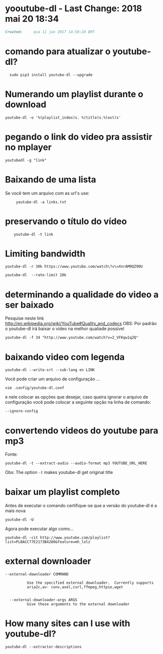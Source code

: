 # yooutube-dl - Last Change: 2018 mai 20 18:34
``` markdown
Created:	 qua 11 jan 2017 14:58:28 BRT
```
# comando para atualizar o youtube-dl?

      sudo pip3 install youtube-dl --upgrade

# Numerando um playlist durante o download

    youtube-dl -o '%(playlist_index)s. %(title)s.%(ext)s'

# pegando o link do video pra assistir no mplayer

    youtubedl -g "link"

# Baixando de uma lista
Se você tem um arquivo com as url's use:

         youtube-dl -a links.txt

# preservando o título do vídeo

        youtube-dl -t link

# Limiting bandwidth

    youtube-dl -r 30k https://www.youtube.com/watch\?v\=XnrAM9QZ90U

    youtube-dl  --rate-limit 20k

# determinando a qualidade do video a ser baixado
Pesquise neste link http://en.wikipedia.org/wiki/YouTube#Quality_and_codecs
OBS: Por padrão o youtube-dl irá baixar o video na melhor qualiade possível

	youtube-dl -f 34 "http://www.youtube.com/watch?v=2_VFKqw1q2Q"

# baixando video com legenda

    youtube-dl --write-srt --sub-lang en LINK

Você pode criar um arquivo de configuração ...

    vim .config/youtube-dl.conf

e nele colocar as opções que desejar, caso queira ignorar
o arquivo de configuração você pode colocar a seguinte opção
na linha de comando:

    --ignore-config

# convertendo videos do youtube para mp3
Fonte:

    youtube-dl -t --extract-audio --audio-format mp3 YOUTUBE_URL_HERE

Obs: The option `-t` makes youtube-dl get original title

# baixar um playlist completo
Antes de executar o comando certifique-se que a versão do youtube-dl é a mais nova

    youtube-dl -U

Agora pode executar algo como...

	youtube-dl -cit http://www.youtube.com/playlist?list=PLBACC77E2173B4280&feature=mh_lolz

# external downloader

    --external-downloader COMMAND

              Use the specified external downloader.  Currently supports
              aria2c,av‐ conv,axel,curl,ffmpeg,httpie,wget


      --external-downloader-args ARGS
              Give these arguments to the external downloader

# How many sites can I use with youtube-dl?

    youtube-dl --extractor-descriptions


